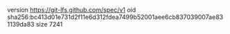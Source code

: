 version https://git-lfs.github.com/spec/v1
oid sha256:bc413d01e731d2f11e6d312fdea7499b52001aee6cb837039007ae831139da83
size 7241
